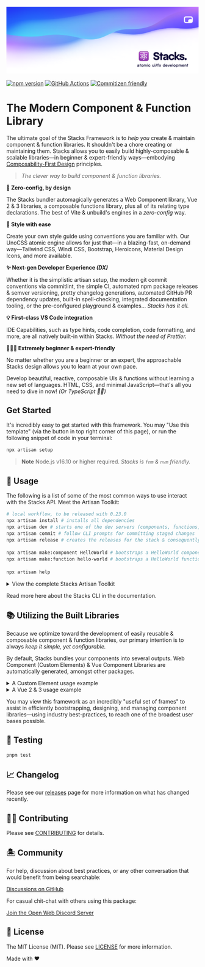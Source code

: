 <p align="center"><img src=".github/art/social.png" alt="Social Card of Stacks"></p>

[![npm version][npm-version-src]][npm-version-href]
[![GitHub Actions][github-actions-src]][github-actions-href]
[![Commitizen friendly](https://img.shields.io/badge/commitizen-friendly-brightgreen.svg)](http://commitizen.github.io/cz-cli/)
<!-- [![npm downloads][npm-downloads-src]][npm-downloads-href] -->
<!-- [![Codecov][codecov-src]][codecov-href] -->

# The Modern Component & Function Library

The ultimate goal of the Stacks Framework is to _help you_ create & maintain component & function libraries. It shouldn't be a chore creating or maintaining them. Stacks allows you to easily build highly-composable & scalable libraries—in beginner & expert-friendly ways—embodying [Composability-First Design](/composability-first-design.md) principles.

> _The clever way to build component & function libraries._

**🤖 Zero-config, by design**

The Stacks bundler automagically generates a Web Component library, Vue 2 & 3 libraries, a composable functions library, plus all of its relating type declarations. The best of Vite & unbuild's engines in a _zero-config_ way.

**🎨 Style with ease**

Create your own style guide using conventions you are familiar with. Our UnoCSS atomic engine allows for just that—in a blazing-fast, on-demand way—Tailwind CSS, Windi CSS, Bootstrap, Heroicons, Material Design Icons, and more available.

**✨ Next-gen Developer Experience _(DX)_**

Whether it is the simplistic artisan setup, the modern git commit conventions via commitlint, the simple CI, automated npm package releases & semver versioning, pretty changelog generations, automated GitHub PR dependency updates, built-in spell-checking, integrated documentation tooling, or the pre-configured playground & examples... _Stacks has it all._

**💡 First-class VS Code integration**

IDE Capabilities, such as type hints, code completion, code formatting, and more, are all natively built-in within Stacks. _Without the need of Prettier._

**🧙🏼‍♀️ Extremely beginner & expert-friendly**

No matter whether you are a beginner or an expert, the approachable Stacks design allows you to learn at your own pace.

Develop beautiful, reactive, composable UIs & functions without learning a new set of languages. HTML, CSS, and minimal JavaScript—that's all you need to dive in now! _(Or TypeScript ✌🏼)_

## Get Started

It's incredibly easy to get started with this framework. You may "Use this template" (via the button in top right corner of this page), or run the following snippet of code in your terminal:

```bash
npx artisan setup
```

> **Note**
> Node.js v16.10 or higher required. _Stacks is `fnm` & `nvm` friendly._

## 🤖 Usage

The following is a list of some of the most common ways to use interact with the Stacks API. Meet the Artisan Toolkit:

```bash
# local workflow, to be released with 0.23.0
npx artisan install # installs all dependencies
npx artisan dev # starts one of the dev servers (components, functions, or docs)
npx artisan commit # follow CLI prompts for committing staged changes
npx artisan release # creates the releases for the stack & consequently, publishes them to npm

npx artisan make:component HelloWorld # bootstraps a HelloWorld component
npx artisan make:function hello-world # bootstraps a HelloWorld function

npx artisan help
```

<details>
<summary>View the complete Stacks Artisan Toolkit</summary>

```bash
npx artisan install # or `pnpm i`
npx artisan fresh # fresh reinstall of all deps

npx artisan dev # start one of the dev servers (components, functions, or docs)
npx artisan dev:components # starts local dev server for playground
npx artisan dev:functions # stubs the functions
npx artisan dev:docs # starts local dev server for docs

npx artisan make:component HelloWorld
npx artisan make:function hello-world
npx artisan make:stack hello-world

npx artisan stub # stubs all the libraries
npx artisan stub:components # stubs the component library
npx artisan stub:functions # stubs the function library

npx artisan lint # runs linter
npx artisan lint:fix # runs linter and fixes issues

npx artisan commit # follow CLI prompts for committing staged changes
npx artisan release # creates the releases for the stack & triggers the Release Action (workflow)
npx artisan changelog # generates CHANGELOG.md

# building for production
npx artisan build # select a specific build (follow CLI prompts)
npx artisan build:all # builds all libraries automagically
npx artisan build:elements # builds the Web Component (Custom Element) library
npx artisan build:vue # builds the Vue 2 & 3 libraries
npx artisan build:components # builds the component libraries
npx artisan build:functions # builds the function library
npx artisan build:types # builds all types

# when deploying to Vercel, Netlify, or GitHub Pages
npx artisan build:playground 
npx artisan build:docs

npx artisan example # select to run one of examples (follow CLI prompts)

# test your stack
npx artisan test # runs test suite
npx artisan test:unit # runs unit tests
npx artisan test:e2e # runs e2e tests
```

</details>

Read more here about the Stacks CLI in the documentation.

## 📚 Utilizing the Built Libraries

Because we optimize toward the development of easily reusable & composable component & function libraries, our primary intention is to always _keep it simple, yet configurable._

By default, Stacks bundles your components into several outputs. Web Component (Custom Elements) & Vue Component Libraries are automatically generated, amongst other packages.

<details>
<summary>A Custom Element usage example</summary>

```bash
npm install my-awesome-library
```

After you installed your Stacks generated library, you can use a "Custom Element" (Web Component) in the following way:

```html
<html>
  <body>
    <hello-world name="Jane Doe"></hello-world>
    <script src="my-awesome-library.js"></script>
  </body>
</html>
```
</details>

<details>
<summary>A Vue 2 & 3 usage example</summary>

```bash
npm install my-awesome-library
```

After you installed your Stacks generated library, you can use your Vue Components in the following way:

```vue
<script setup lang="ts">
import HelloWorld from 'my-awesome-library'
</script>

<template>
  <HelloWorld name="J Doe" />
</template>
```
</details>

You may view this framework as an incredibly "useful set of frames" to assist in efficiently bootstrapping, designing, and managing component libraries—using industry best-practices, to reach one of the broadest user bases possible.

## 🧪 Testing

```bash
pnpm test
```

## 📈 Changelog

Please see our [releases](https://github.com/openwebstacks/stacks-framework/releases) page for more information on what has changed recently.

## 💪🏼 Contributing

Please see [CONTRIBUTING](.github/CONTRIBUTING.md) for details.

## 🏝 Community

For help, discussion about best practices, or any other conversation that would benefit from being searchable:

[Discussions on GitHub](https://github.com/openwebstacks/stacks-framework/discussions)

For casual chit-chat with others using this package:

[Join the Open Web Discord Server](https://discord.ow3.org)

## 📄 License

The MIT License (MIT). Please see [LICENSE](LICENSE.md) for more information.

Made with ❤️

<!-- Badges -->
[npm-version-src]: https://img.shields.io/npm/v/@ow3/hello-world-vue?style=flat-square
[npm-version-href]: https://npmjs.com/package/@ow3/hello-world-vue

[npm-downloads-src]: https://img.shields.io/npm/dm/@ow3/hello-world-vue?style=flat-square
[npm-downloads-href]: https://npmjs.com/package/@ow3/hello-world-vue

[github-actions-src]: https://img.shields.io/github/workflow/status/openwebstacks/stacks-framework/CI/main?style=flat-square
[github-actions-href]: https://github.com/openwebstacks/stacks-framework/actions?query=workflow%3Aci

<!-- [codecov-src]: https://img.shields.io/codecov/c/gh/openwebstacks/stacks-framework/main?style=flat-square
[codecov-href]: https://codecov.io/gh/openwebstacks/stacks-framework -->
